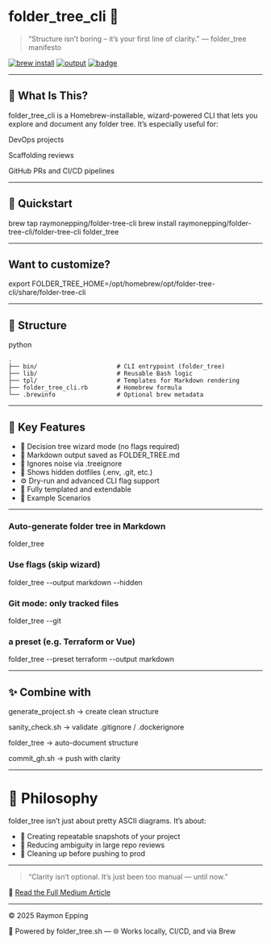 # folder_tree_cli 🌳

> “Structure isn’t boring – it’s your first line of clarity.” — folder_tree manifesto

[![brew install](https://img.shields.io/badge/brew--install-success-green?logo=homebrew&style=flat-square)](https://github.com/raymonepping/folder_tree_cli)
[![output](https://img.shields.io/badge/markdown--docs-auto--generated-blue?style=flat-square)](./FOLDER_TREE.md)
[![badge](https://img.shields.io/badge/tree--mode-decision🌿-critical?logo=github&style=flat-square)](https://medium.com/continuous-insights/automating-project-structure-insights-with-folder-tree-ed18f683d7b0)

---

## 🧭 What Is This?
folder_tree_cli is a Homebrew-installable, wizard-powered CLI that lets you explore and document any folder tree. It’s especially useful for:

DevOps projects

Scaffolding reviews

GitHub PRs and CI/CD pipelines

---

## 🚀 Quickstart

brew tap raymonepping/folder-tree-cli
brew install raymonepping/folder-tree-cli/folder-tree-cli
folder_tree

--- 

## Want to customize?

export FOLDER_TREE_HOME=/opt/homebrew/opt/folder-tree-cli/share/folder-tree-cli

--- 

## 📂 Structure
python

```
.
├── bin/                      # CLI entrypoint (folder_tree)
├── lib/                      # Reusable Bash logic
├── tpl/                      # Templates for Markdown rendering
├── folder_tree_cli.rb        # Homebrew formula
└── .brewinfo                 # Optional brew metadata
```

---

## 🔑 Key Features

- 🌿 Decision tree wizard mode (no flags required)
- 📄 Markdown output saved as FOLDER_TREE.md
- 🧼 Ignores noise via .treeignore
- 👻 Shows hidden dotfiles (.env, .git, etc.)
- ⚙️ Dry-run and advanced CLI flag support
- 🧩 Fully templated and extendable
- 🧪 Example Scenarios

--- 

### Auto-generate folder tree in Markdown
folder_tree

### Use flags (skip wizard)
folder_tree --output markdown --hidden

### Git mode: only tracked files
folder_tree --git

### a preset (e.g. Terraform or Vue)
folder_tree --preset terraform --output markdown

---

## ✨ Combine with
generate_project.sh → create clean structure

sanity_check.sh → validate .gitignore / .dockerignore

folder_tree → auto-document structure

commit_gh.sh → push with clarity

---

# 🧠 Philosophy
folder_tree isn’t just about pretty ASCII diagrams. It’s about:

- 📸 Creating repeatable snapshots of your project
- 🔎 Reducing ambiguity in large repo reviews
- 🧘 Cleaning up before pushing to prod

--- 

> “Clarity isn’t optional. It’s just been too manual — until now.”

📖 [Read the Full Medium Article](https://medium.com/continuous-insights/automating-project-structure-insights-with-folder-tree-ed18f683d7b0)  

---

© 2025 Raymon Epping

🧠 Powered by folder_tree.sh — 🌐 Works locally, CI/CD, and via Brew